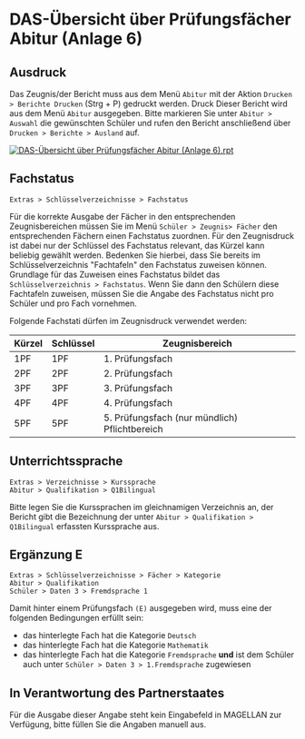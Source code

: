 ﻿# DAS-Übersicht über Prüfungsfächer Abitur (Anlage 6)

[2]:/assets/images/DAS/das34.png "DAS-Übersicht über Prüfungsfächer Abitur (Anlage 6).rpt"

## Ausdruck

Das Zeugnis/der Bericht muss aus dem Menü `Abitur` mit der Aktion `Drucken > Berichte Drucken` (Strg + P) gedruckt werden.
Druck
Dieser Bericht wird aus dem Menü `Abitur` ausgegeben. Bitte markieren Sie unter `Abitur > Auswahl` die gewünschten Schüler und rufen den Bericht anschließend über `Drucken > Berichte > Ausland` auf.

[![DAS-Übersicht über Prüfungsfächer Abitur (Anlage 6).rpt][2]][2]

## Fachstatus

 `Extras > Schlüsselverzeichnisse > Fachstatus`

Für die korrekte Ausgabe der Fächer in den entsprechenden Zeugnisbereichen müssen Sie im Menü `Schüler > Zeugnis> Fächer` den entsprechenden Fächern einen Fachstatus zuordnen. Für den Zeugnisdruck ist dabei nur der Schlüssel des Fachstatus relevant, das Kürzel kann beliebig gewählt werden. Bedenken Sie hierbei, dass Sie bereits im Schlüsselverzeichnis "Fachtafeln" den Fachstatus zuweisen können. Grundlage für das Zuweisen eines Fachstatus bildet das `Schlüsselverzeichnis > Fachstatus`. Wenn Sie dann den Schülern diese Fachtafeln zuweisen, müssen Sie die Angabe des Fachstatus nicht pro Schüler und pro Fach vornehmen.

Folgende Fachstati dürfen im Zeugnisdruck verwendet werden:

Kürzel |  Schlüssel | Zeugnisbereich
--|--|--
1PF | 1PF  | 1. Prüfungsfach
2PF  |  2PF  |  2. Prüfungsfach
3PF  |  3PF |  3. Prüfungsfach
4PF  |  4PF | 4. Prüfungsfach
5PF | 5PF | 5. Prüfungsfach (nur mündlich) Pflichtbereich

## Unterrichtssprache

`Extras > Verzeichnisse > Kurssprache`<br/> `Abitur > Qualifikation > Q1Bilingual`

Bitte legen Sie die Kurssprachen im gleichnamigen Verzeichnis an, der Bericht gibt die Bezeichnung der unter `Abitur > Qualifikation > Q1Bilingual` erfassten Kurssprache aus.

## Ergänzung E

`Extras > Schlüsselverzeichnisse > Fächer > Kategorie`<br/> `Abitur > Qualifikation`<br/>`Schüler > Daten 3 > Fremdsprache 1`

Damit hinter einem Prüfungsfach `(E)` ausgegeben wird, muss eine der folgenden Bedingungen erfüllt sein:

* das hinterlegte Fach hat die Kategorie `Deutsch`
* das hinterlegte Fach hat die Kategorie `Mathematik`
* das hinterlegte Fach hat die Kategorie `Fremdsprache` **und** ist dem Schüler auch unter `Schüler > Daten 3 > 1.Fremdsprache` zugewiesen 

## In Verantwortung des Partnerstaates

Für die Ausgabe dieser Angabe steht kein Eingabefeld in MAGELLAN zur Verfügung, bitte füllen Sie die Angaben manuell aus.


